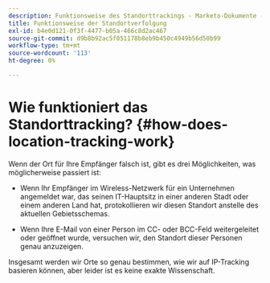 ```yaml
---
description: Funktionsweise des Standorttrackings - Marketo-Dokumente - Produktdokumentation
title: Funktionsweise der Standortverfolgung
exl-id: b4e0d121-0f3f-4477-b05a-466c8d2ac467
source-git-commit: d9b8b92ac5f051178b8eb9b450c4949b56d50b99
workflow-type: tm+mt
source-wordcount: '113'
ht-degree: 0%

---
```


# Wie funktioniert das Standorttracking? {#how-does-location-tracking-work}

Wenn der Ort für Ihre Empfänger falsch ist, gibt es drei Möglichkeiten, was möglicherweise passiert ist:

- Wenn Ihr Empfänger im Wireless-Netzwerk für ein Unternehmen angemeldet war, das seinen IT-Hauptsitz in einer anderen Stadt oder einem anderen Land hat, protokollieren wir diesen Standort anstelle des aktuellen Gebietsschemas.

- Wenn Ihre E-Mail von einer Person im CC- oder BCC-Feld weitergeleitet oder geöffnet wurde, versuchen wir, den Standort dieser Personen genau anzuzeigen.

Insgesamt werden wir Orte so genau bestimmen, wie wir auf IP-Tracking basieren können, aber leider ist es keine exakte Wissenschaft.
